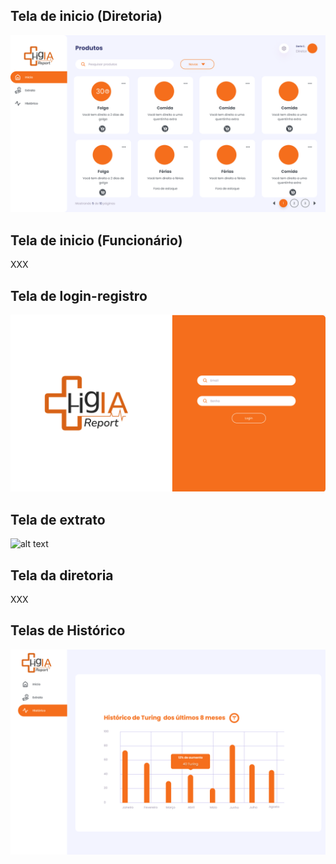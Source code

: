 ## Tela de inicio (Diretoria)

![alt text](tela_inicial.png)

## Tela de inicio (Funcionário)
XXX

## Tela de login-registro

![alt text](tela_login.png)

## Tela de extrato

![alt text](tela_extrato.png)

## Tela da diretoria

XXX

## Telas de Histórico

![alt text](tela_historico.png)
